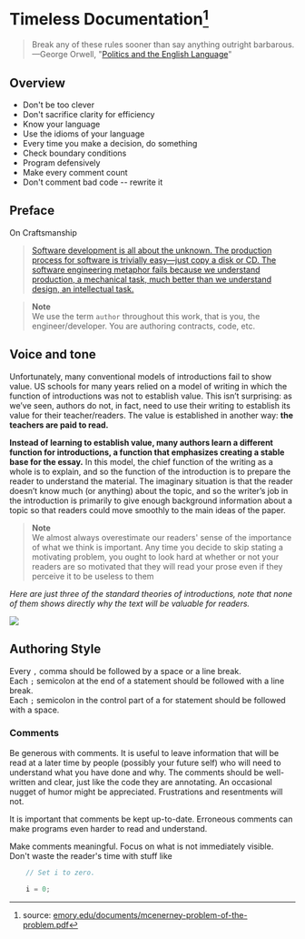 #  Timeless Documentation[^1]

> Break any of these rules sooner than say anything outright barbarous.  <br />
>                     —George Orwell, "[Politics and the English Language](https://www.orwellfoundation.com/the-orwell-foundation/orwell/essays-and-other-works/politics-and-the-english-language/)"
> 


[^1]: source: [emory.edu/documents/mcenerney-problem-of-the-problem.pdf](http://www.writingcenter.emory.edu/documents/mcenerney-problem-of-the-problem.pdf)



## Overview

- Don't be too clever
- Don't sacrifice clarity for efficiency
- Know your language
- Use the idioms of your language
- Every time you make a decision, do something
- Check boundary conditions
- Program defensively
- Make every comment count
- Don't comment bad code -- rewrite it

## Preface

On Craftsmanship

> [Software development is all about the unknown. The production process for software is trivially easy—just copy a disk or CD. The software engineering metaphor fails because we understand production, a mechanical task, much better than we understand design, an intellectual task.](https://learning.oreilly.com/library/view/software-craftsmanship-the/0201733862/ch06.html)
>

>**Note** <br />
> We use the term `author` throughout this work, that is you, the engineer/developer. You are authoring contracts, code, etc.



## Voice and tone

Unfortunately, many conventional models of introductions fail to show value.
US schools for many years relied on a model of writing in which the function of
introductions was not to establish value. This isn’t surprising: as we’ve seen, authors do
not, in fact, need to use their writing to establish its value for their teacher/readers. The
value is established in another way: **the teachers are paid to read.**

**Instead of learning to establish value, many authors learn a different function for
introductions, a function that emphasizes creating a stable base for the essay.** In this
model, the chief function of the writing as a whole is to explain, and so the function of
the introduction is to prepare the reader to understand the material. The imaginary
situation is that the reader doesn’t know much (or anything) about the topic, and so
the writer’s job in the introduction is primarily to give enough background information about
a topic so that readers could move smoothly to the main ideas of the paper.

>**Note** <br />
> We almost always overestimate our readers' sense of the importance of what we think is important. Any time you decide to skip stating a motivating problem, you ought to look hard at whether or not your readers are so motivated that they will read your prose even if they perceive it to be useless to them

*Here are just three of the standard theories of introductions, note that none of them
shows directly why the text will be valuable for readers.*

![](https://d.pr/i/tukopP.jpeg)



## Authoring Style

     
Every ` , ` comma should be followed by a space or a line break.     
Each   ` ; ` semicolon at the end of a statement should be followed with a line break.          
Each   ` ; ` semicolon in the control part of a for statement should be followed with a space.     
 
### Comments

Be generous with comments. It is useful to leave information that will be read at a later time by people (possibly your future self) who will need to understand what you have done and why. The comments should be well-written and clear, just like the code they are annotating. An occasional nugget of humor might be appreciated. Frustrations and resentments will not.

It is important that comments be kept up-to-date. Erroneous comments can make programs even harder to read and understand.

Make comments meaningful. Focus on what is not immediately visible. Don't waste the reader's time with stuff like

```javascript
    // Set i to zero.

    i = 0;
```
